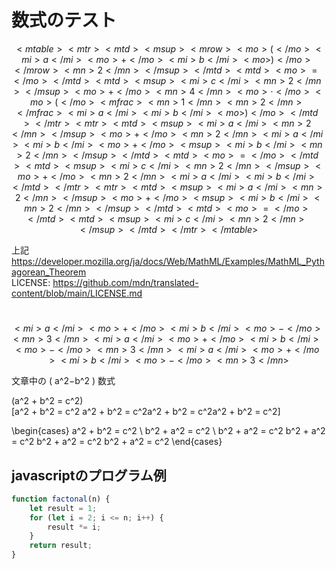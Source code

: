 # 数式のテスト

```math
<mtable><mtr><mtd><msup><mrow><mo>( </mo><mi>a </mi><mo>+ </mo><mi>b </mi><mo>) </mo></mrow><mn>2 </mn></msup></mtd><mtd><mo>= </mo></mtd><mtd><msup><mi>c </mi><mn>2</mn>
</msup><mo>+ </mo><mn>4 </mn><mo>⋅ </mo><mo>(</mo>
<mfrac><mn>1 </mn><mn>2 </mn></mfrac><mi>a </mi><mi>b </mi><mo>)</mo>
</mtd></mtr><mtr><mtd><msup><mi>a </mi><mn>2</mn>
</msup><mo>+ </mo><mn>2 </mn><mi>a </mi><mi>b </mi><mo>+ </mo><msup><mi>b </mi><mn>2</mn>
</msup></mtd><mtd><mo>= </mo></mtd><mtd><msup><mi>c </mi><mn>2</mn>
</msup><mo>+ </mo><mn>2 </mn><mi>a </mi><mi>b</mi>
</mtd></mtr><mtr><mtd><msup><mi>a </mi><mn>2</mn>
</msup><mo>+ </mo><msup><mi>b </mi><mn>2</mn>
</msup></mtd><mtd><mo>= </mo></mtd><mtd><msup><mi>c </mi><mn>2</mn></msup></mtd></mtr></mtable>
```
上記  
https://developer.mozilla.org/ja/docs/Web/MathML/Examples/MathML_Pythagorean_Theorem  
LICENSE: https://github.com/mdn/translated-content/blob/main/LICENSE.md  

# 

```math
<mi>a</mi>
<mo>+</mo>
<mi>b</mi>
<mo>-</mo>
<mn>3</mn>
<mi>a</mi>
<mo>+</mo>
<mi>b</mi>
<mo>-</mo>
<mn>3</mn>
<mi>a</mi>
<mo>+</mo>
<mi>b</mi>
<mo>-</mo>
<mn>3</mn>
```

文章中の \( a^2−b^2 \) 数式  
  
\(a^2 + b^2 = c^2\)  
\[a^2 + b^2 = c^2 a^2 + b^2 = c^2a^2 + b^2 = c^2a^2 + b^2 = c^2\]  

\begin{cases}
a^2 + b^2 = c^2 \\
b^2 + a^2 = c^2 \\
b^2 + a^2 = c^2 b^2 + a^2 = c^2 b^2 + a^2 = c^2 b^2 + a^2 = c^2 
\end{cases}

## javascriptのプログラム例
```js
function factonal(n) {
    let result = 1;
    for (let i = 2; i <= n; i++) {
        result *= i;
    }
    return result;
}
```